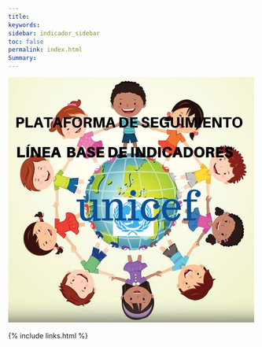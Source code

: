 ```yaml
---
title: 
keywords: 
sidebar: indicador_sidebar
toc: false
permalink: index.html
Summary:
---
```




<img class="img-rounded img-responsibe" src="/images/cara2.jpg" alt="" width="500" height="500">


{% include links.html %}

<head>
<script>
    /**
    * Array con las imagenes que se iran mostrando en la web
    */
    var imagenes=new Array(
        'images/fondo-1.jpg',
        'images/fondo-2.jpg',
        'images/fondo-3.jpg',
        'images/fondo-4.jpg'
    );
 
    /**
    * Funcion para cambiar la imagen
    */
    function rotarImagenes()
    {
        // obtenemos un numero aleatorio entre 0 y la cantidad de imagenes que hay
        var index=Math.floor((Math.random()*imagenes.length));
 
        // cambiamos la imagen
        document.getElementById("imagen").src=imagenes[index];
    }
 
    /**
    * Función que se ejecuta una vez cargada la página
    */
    onload=function()
    {
        // Cargamos una imagen aleatoria
        rotarImagenes();
 
        // Indicamos que cada 5 segundos cambie la imagen
        setInterval(rotarImagenes,5000);
    }
</script>
</head>
 
<body>
 
<img src="" id="imagen">
 
</body>